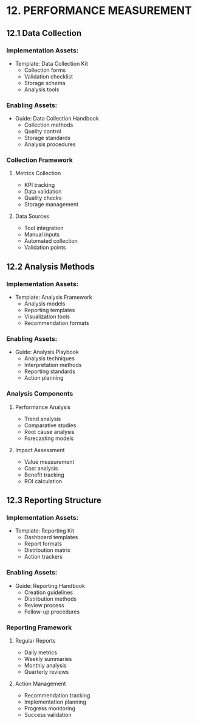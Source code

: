 # 12. PERFORMANCE MEASUREMENT

## 12.1 Data Collection

### Implementation Assets:
* Template: Data Collection Kit
  - Collection forms
  - Validation checklist
  - Storage schema
  - Analysis tools

### Enabling Assets:
* Guide: Data Collection Handbook
  - Collection methods
  - Quality control
  - Storage standards
  - Analysis procedures

### Collection Framework 
1. Metrics Collection
   - KPI tracking
   - Data validation
   - Quality checks
   - Storage management

2. Data Sources
   - Tool integration
   - Manual inputs
   - Automated collection
   - Validation points

## 12.2 Analysis Methods

### Implementation Assets:
* Template: Analysis Framework
  - Analysis models
  - Reporting templates
  - Visualization tools
  - Recommendation formats

### Enabling Assets:
* Guide: Analysis Playbook
  - Analysis techniques
  - Interpretation methods
  - Reporting standards
  - Action planning

### Analysis Components
1. Performance Analysis
   - Trend analysis
   - Comparative studies
   - Root cause analysis
   - Forecasting models

2. Impact Assessment
   - Value measurement
   - Cost analysis
   - Benefit tracking
   - ROI calculation

## 12.3 Reporting Structure

### Implementation Assets:
* Template: Reporting Kit
  - Dashboard templates
  - Report formats
  - Distribution matrix
  - Action trackers

### Enabling Assets:
* Guide: Reporting Handbook
  - Creation guidelines
  - Distribution methods
  - Review process
  - Follow-up procedures

### Reporting Framework
1. Regular Reports
   - Daily metrics
   - Weekly summaries
   - Monthly analysis
   - Quarterly reviews

2. Action Management
   - Recommendation tracking
   - Implementation planning
   - Progress monitoring
   - Success validation